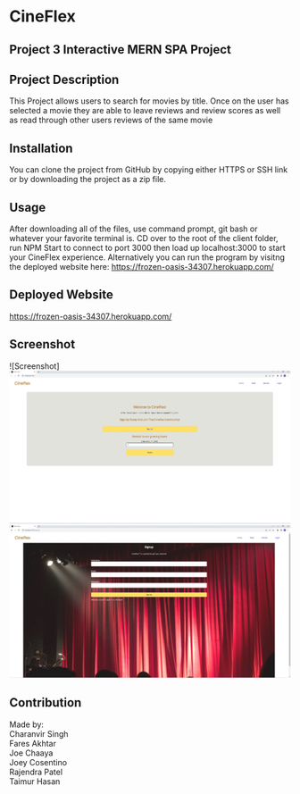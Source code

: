 # CineFlex

## Project 3 Interactive MERN SPA Project

## Project Description

This Project allows users to search for movies by title. Once on the user has selected a movie they are able to leave reviews and review scores as well as read through other users reviews of the same movie

## Installation

You can clone the project from GitHub by copying either HTTPS or SSH link or by downloading the project as a zip file.

## Usage
After downloading all of the files, use command prompt, git bash or whatever your favorite terminal is. CD over to the root of the client folder, run NPM Start to connect to port 3000 then load up localhost:3000 to start your CineFlex experience. Alternatively you can run the program by visitng the deployed website here: https://frozen-oasis-34307.herokuapp.com/

## Deployed Website
https://frozen-oasis-34307.herokuapp.com/
## Screenshot
![Screenshot]
![HOMESCREEN](homescreen.jpg)
![SIGNUP](signup.jpg)

## Contribution

Made by:  
Charanvir Singh  
Fares Akhtar  
Joe Chaaya  
Joey Cosentino  
Rajendra Patel  
Taimur Hasan  


